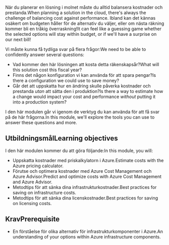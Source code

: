 <span data-ttu-id="c5ff0-101">När du planerar en lösning i molnet måste du alltid balansera kostnader och prestanda.</span><span class="sxs-lookup"><span data-stu-id="c5ff0-101">When planning a solution in the cloud, there's always the challenge of balancing cost against performance.</span></span> <span data-ttu-id="c5ff0-102">Ibland kan det kännas osäkert om budgeten håller för de alternativ du väljer, eller om nästa räkning kommer bli en tråkig överraskning!</span><span class="sxs-lookup"><span data-stu-id="c5ff0-102">It can feel like a guessing game whether the selected options will stay within budget, or if we'll have a surprise on our next bill!</span></span>

<span data-ttu-id="c5ff0-103">Vi måste kunna få tydliga svar på flera frågor:</span><span class="sxs-lookup"><span data-stu-id="c5ff0-103">We need to be able to confidently answer several questions:</span></span>

- <span data-ttu-id="c5ff0-104">Vad kommer den här lösningen att kosta detta räkenskapsår?</span><span class="sxs-lookup"><span data-stu-id="c5ff0-104">What will this solution cost this fiscal year?</span></span> 
- <span data-ttu-id="c5ff0-105">Finns det någon konfiguration vi kan använda för att spara pengar?</span><span class="sxs-lookup"><span data-stu-id="c5ff0-105">Is there a configuration we could use to save money?</span></span> 
- <span data-ttu-id="c5ff0-106">Går det att uppskatta hur en ändring skulle påverka kostnader och prestanda _utan_ att sätta den i produktion?</span><span class="sxs-lookup"><span data-stu-id="c5ff0-106">Is there a way to estimate how a change would impact your cost and performance _without_ putting it into a production system?</span></span>

<span data-ttu-id="c5ff0-107">I den här modulen går vi igenom de verktyg du kan använda för att få svar på de här frågorna.</span><span class="sxs-lookup"><span data-stu-id="c5ff0-107">In this module, we'll explore the tools you can use to answer these questions and more.</span></span>

## <a name="learning-objectives"></a><span data-ttu-id="c5ff0-108">Utbildningsmål</span><span class="sxs-lookup"><span data-stu-id="c5ff0-108">Learning objectives</span></span>

<span data-ttu-id="c5ff0-109">I den här modulen kommer du att göra följande:</span><span class="sxs-lookup"><span data-stu-id="c5ff0-109">In this module, you will:</span></span>

- <span data-ttu-id="c5ff0-110">Uppskatta kostnader med priskalkylatorn i Azure.</span><span class="sxs-lookup"><span data-stu-id="c5ff0-110">Estimate costs with the Azure pricing calculator.</span></span>
- <span data-ttu-id="c5ff0-111">Förutse och optimera kostnader med Azure Cost Management och Azure Advisor.</span><span class="sxs-lookup"><span data-stu-id="c5ff0-111">Predict and optimize costs with Azure Cost Management and Azure Advisor.</span></span>
- <span data-ttu-id="c5ff0-112">Metodtips för att sänka dina infrastrukturkostnader.</span><span class="sxs-lookup"><span data-stu-id="c5ff0-112">Best practices for saving on infrastructure costs.</span></span>
- <span data-ttu-id="c5ff0-113">Metodtips för att sänka dina licenskostnader.</span><span class="sxs-lookup"><span data-stu-id="c5ff0-113">Best practices for saving on licensing costs.</span></span>

## <a name="prerequisite"></a><span data-ttu-id="c5ff0-114">Krav</span><span class="sxs-lookup"><span data-stu-id="c5ff0-114">Prerequisite</span></span> 

- <span data-ttu-id="c5ff0-115">En förståelse för olika alternativ för infrastrukturkomponenter i Azure.</span><span class="sxs-lookup"><span data-stu-id="c5ff0-115">An understanding of your options within Azure infrastructure components.</span></span> 
